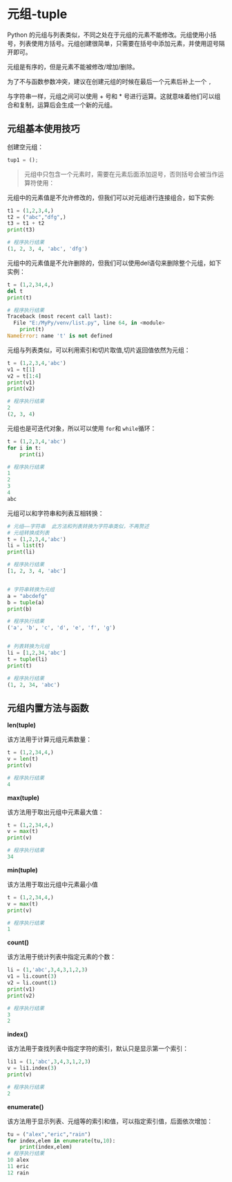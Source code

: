 # 元组-tuple

Python 的元组与列表类似，不同之处在于元组的元素不能修改。元组使用小括号，列表使用方括号。元组创建很简单，只需要在括号中添加元素，并使用逗号隔开即可。

元组是有序的，但是元素不能被修改/增加/删除。

为了不与函数参数冲突，建议在创建元组的时候在最后一个元素后补上一个 `,`

与字符串一样，元组之间可以使用 + 号和 * 号进行运算。这就意味着他们可以组合和复制，运算后会生成一个新的元组。

## 元组基本使用技巧

创建空元组：

```python
tup1 = ();
```

>元组中只包含一个元素时，需要在元素后面添加逗号，否则括号会被当作运算符使用：

元组中的元素值是不允许修改的，但我们可以对元组进行连接组合，如下实例:

```python
t1 = (1,2,3,4,)
t2 = ("abc","dfg",)
t3 = t1 + t2
print(t3)

# 程序执行结果
(1, 2, 3, 4, 'abc', 'dfg')
```

元组中的元素值是不允许删除的，但我们可以使用del语句来删除整个元组，如下实例：

```python
t = (1,2,34,4,)
del t
print(t)

# 程序执行结果
Traceback (most recent call last):
  File "E:/MyPy/venv/list.py", line 64, in <module>
    print(t)
NameError: name 't' is not defined
```

元组与列表类似，可以利用索引和切片取值,切片返回值依然为元组：

```python
t = (1,2,3,4,'abc')
v1 = t[1]
v2 = t[1:4]
print(v1)
print(v2)

# 程序执行结果
2
(2, 3, 4)
```

元组也是可迭代对象，所以可以使用 `for`和 `while`循环：

```python
t = (1,2,3,4,'abc')
for i in t:
    print(i)

# 程序执行结果
1
2
3
4
abc
```

元组可以和字符串和列表互相转换：

```python
# 元组——字符串  此方法和列表转换为字符串类似，不再赘述
# 元组转换成列表
t = (1,2,3,4,'abc')
li = list(t)
print(li)

# 程序执行结果
[1, 2, 3, 4, 'abc']
```

```python

# 字符串转换为元组
a = "abcdefg"
b = tuple(a)
print(b)

# 程序执行结果
('a', 'b', 'c', 'd', 'e', 'f', 'g')
```

```python

# 列表转换为元组
li = [1,2,34,'abc']
t = tuple(li)
print(t)

# 程序执行结果
(1, 2, 34, 'abc')
```

## 元组内置方法与函数

**len(tuple)**

该方法用于计算元组元素数量：

```python
t = (1,2,34,4,)
v = len(t)
print(v)

# 程序执行结果
4
```

**max(tuple)**

该方法用于取出元组中元素最大值：

```python
t = (1,2,34,4,)
v = max(t)
print(v)

# 程序执行结果
34
```

**min(tuple)**

该方法用于取出元组中元素最小值

```python
t = (1,2,34,4,)
v = max(t)
print(v)

# 程序执行结果
1
```

**count()**

该方法用于统计列表中指定元素的个数：

```python
li = (1,'abc',3,4,3,1,2,3)
v1 = li.count(3)
v2 = li.count(1)
print(v1)
print(v2)

# 程序执行结果
3
2
```

**index()**

该方法用于查找列表中指定字符的索引，默认只是显示第一个索引：

```python
li1 = (1,'abc',3,4,3,1,2,3)
v = li1.index(3)
print(v)

# 程序执行结果
2
```

**enumerate()**

该方法用于显示列表、元组等的索引和值，可以指定索引值，后面依次增加：

```python
tu = ("alex","eric","rain")
for index,elem in enumerate(tu,10):
    print(index,elem)
# 程序执行结果
10 alex
11 eric
12 rain
```

